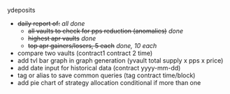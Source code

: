 ydeposits
- ~~daily report of:~~ _all done_
  - ~~all vaults to check for pps reduction (anomalies)~~ _done_
  - ~~highest apr vaults~~ _done_
  - ~~top apr gainers/losers, 5 each~~ _done, 10 each_
- compare two vaults (contract1 contract 2 time)
- add tvl bar graph in graph generation (yvault total supply x pps x price)
- add date input for historical data (contract yyyy-mm-dd)
- tag or alias to save common queries (tag contract time/block)
- add pie chart of strategy allocation conditional if more than one
